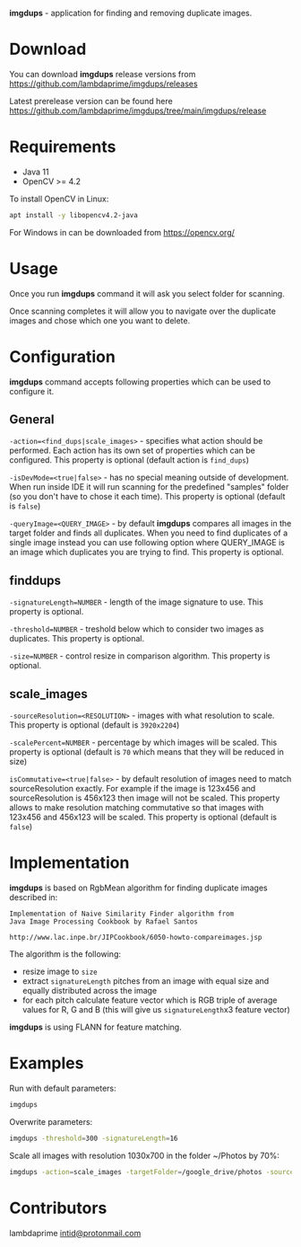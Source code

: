 **imgdups** - application for finding and removing duplicate images.

# Download

You can download **imgdups** release versions from <https://github.com/lambdaprime/imgdups/releases>

Latest prerelease version can be found here <https://github.com/lambdaprime/imgdups/tree/main/imgdups/release>

# Requirements

- Java 11
- OpenCV >= 4.2

To install OpenCV in Linux:

```bash
apt install -y libopencv4.2-java
```

For Windows in can be downloaded from <https://opencv.org/>

# Usage

Once you run **imgdups** command it will ask you select folder for scanning.

Once scanning completes it will allow you to navigate over the duplicate images and chose which one you want to delete.

# Configuration

**imgdups** command accepts following properties which can be used to configure it.

## General

`-action=<find_dups|scale_images>` - specifies what action should be performed. Each action has its own set of properties which can be configured. This property is optional (default action is `find_dups`)

`-isDevMode=<true|false>` - has no special meaning outside of development. When run inside IDE it will run scanning for the predefined "samples" folder (so you don't have to chose it each time). This property is optional (default is `false`)

`-queryImage=<QUERY_IMAGE>` - by default **imgdups** compares all images in the target folder and finds all duplicates. When you need to find duplicates of a single image instead you can use following option where QUERY_IMAGE is an image which duplicates you are trying to find. This property is optional.

## finddups

`-signatureLength=NUMBER` - length of the image signature to use. This property is optional.

`-threshold=NUMBER` - treshold below which to consider two images as duplicates. This property is optional.

`-size=NUMBER` - control resize in comparison algorithm. This property is optional.

## scale_images

`-sourceResolution=<RESOLUTION>` - images with what resolution to scale. This property is optional (default is `3920x2204`)

`-scalePercent=NUMBER` - percentage by which images will be scaled. This property is optional (default is `70` which means that they will be reduced in size)

`isCommutative=<true|false>` - by default resolution of images need to match sourceResolution exactly. For example if the image is 123x456 and sourceResolution is 456x123 then image will not be scaled. This property allows to make resolution matching commutative so that images with 123x456 and 456x123 will be scaled. This property is optional (default is `false`)

# Implementation

**imgdups** is based on RgbMean algorithm for finding duplicate images described in:

```
Implementation of Naive Similarity Finder algorithm from 
Java Image Processing Cookbook by Rafael Santos

http://www.lac.inpe.br/JIPCookbook/6050-howto-compareimages.jsp
```

The algorithm is the following:
- resize image to `size`
- extract `signatureLength` pitches from an image with equal size and equally distributed across the image
- for each pitch calculate feature vector which is RGB triple of average values for R, G and B (this will give us `signatureLength`x3 feature vector)

**imgdups** is using FLANN for feature matching.

# Examples

Run with default parameters:

``` bash
imgdups
```

Overwrite parameters:

``` bash
imgdups -threshold=300 -signatureLength=16
```
Scale all images with resolution 1030x700 in the folder ~/Photos by 70%:

``` bash
imgdups -action=scale_images -targetFolder=/google_drive/photos -sourceResolution=1030x700
```

# Contributors

lambdaprime <intid@protonmail.com>
